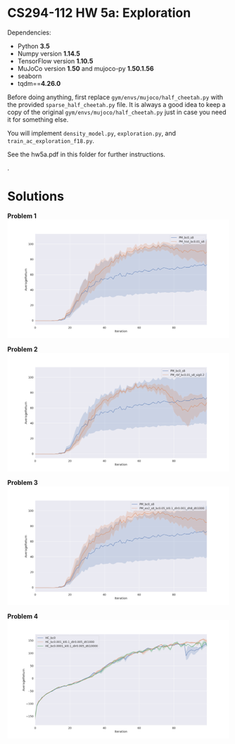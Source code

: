 # CS294-112 HW 5a: Exploration

Dependencies:
 * Python **3.5**
 * Numpy version **1.14.5**
 * TensorFlow version **1.10.5**
 * MuJoCo version **1.50** and mujoco-py **1.50.1.56**
 * seaborn
 * tqdm==**4.26.0**

Before doing anything, first replace `gym/envs/mujoco/half_cheetah.py` with the provided `sparse_half_cheetah.py` file. It is always a good idea to keep a copy of the original `gym/envs/mujoco/half_cheetah.py` just in case you need it for something else.

You will implement `density_model.py`, `exploration.py`, and `train_ac_exploration_f18.py`.

See the hw5a.pdf in this folder for further instructions.
<!--See the [HW5 PDF](http://rail.eecs.berkeley.edu/deeprlcourse/static/homeworks/hw5a.pdf) for further instructions-->.

# Solutions

**Problem 1**![](plots/a5_problem_1.png)

**Problem 2**![](plots/a5_problem_2.png)

**Problem 3**![](plots/a5_problem_3.png)

**Problem 4**![](plots/a5_problem_4.png)